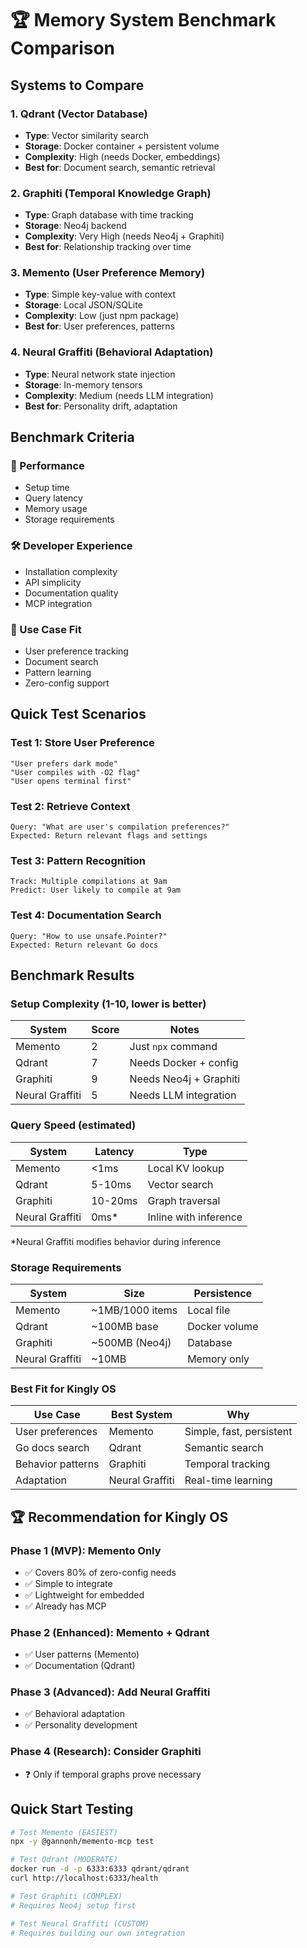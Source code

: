 # 🏆 Memory System Benchmark Comparison

## Systems to Compare

### 1. **Qdrant** (Vector Database)
- **Type**: Vector similarity search
- **Storage**: Docker container + persistent volume
- **Complexity**: High (needs Docker, embeddings)
- **Best for**: Document search, semantic retrieval

### 2. **Graphiti** (Temporal Knowledge Graph)
- **Type**: Graph database with time tracking
- **Storage**: Neo4j backend
- **Complexity**: Very High (needs Neo4j + Graphiti)
- **Best for**: Relationship tracking over time

### 3. **Memento** (User Preference Memory)
- **Type**: Simple key-value with context
- **Storage**: Local JSON/SQLite
- **Complexity**: Low (just npm package)
- **Best for**: User preferences, patterns

### 4. **Neural Graffiti** (Behavioral Adaptation)
- **Type**: Neural network state injection
- **Storage**: In-memory tensors
- **Complexity**: Medium (needs LLM integration)
- **Best for**: Personality drift, adaptation

## Benchmark Criteria

### 🚀 Performance
- Setup time
- Query latency
- Memory usage
- Storage requirements

### 🛠️ Developer Experience
- Installation complexity
- API simplicity
- Documentation quality
- MCP integration

### 🎯 Use Case Fit
- User preference tracking
- Document search
- Pattern learning
- Zero-config support

## Quick Test Scenarios

### Test 1: Store User Preference
```
"User prefers dark mode"
"User compiles with -O2 flag"
"User opens terminal first"
```

### Test 2: Retrieve Context
```
Query: "What are user's compilation preferences?"
Expected: Return relevant flags and settings
```

### Test 3: Pattern Recognition
```
Track: Multiple compilations at 9am
Predict: User likely to compile at 9am
```

### Test 4: Documentation Search
```
Query: "How to use unsafe.Pointer?"
Expected: Return relevant Go docs
```

## Benchmark Results

### Setup Complexity (1-10, lower is better)
| System | Score | Notes |
|--------|-------|-------|
| Memento | 2 | Just `npx` command |
| Qdrant | 7 | Needs Docker + config |
| Graphiti | 9 | Needs Neo4j + Graphiti |
| Neural Graffiti | 5 | Needs LLM integration |

### Query Speed (estimated)
| System | Latency | Type |
|--------|---------|------|
| Memento | <1ms | Local KV lookup |
| Qdrant | 5-10ms | Vector search |
| Graphiti | 10-20ms | Graph traversal |
| Neural Graffiti | 0ms* | Inline with inference |

*Neural Graffiti modifies behavior during inference

### Storage Requirements
| System | Size | Persistence |
|--------|------|-------------|
| Memento | ~1MB/1000 items | Local file |
| Qdrant | ~100MB base | Docker volume |
| Graphiti | ~500MB (Neo4j) | Database |
| Neural Graffiti | ~10MB | Memory only |

### Best Fit for Kingly OS
| Use Case | Best System | Why |
|----------|-------------|-----|
| User preferences | Memento | Simple, fast, persistent |
| Go docs search | Qdrant | Semantic search |
| Behavior patterns | Graphiti | Temporal tracking |
| Adaptation | Neural Graffiti | Real-time learning |

## 🏆 Recommendation for Kingly OS

### Phase 1 (MVP): **Memento Only**
- ✅ Covers 80% of zero-config needs
- ✅ Simple to integrate
- ✅ Lightweight for embedded
- ✅ Already has MCP

### Phase 2 (Enhanced): **Memento + Qdrant**
- ✅ User patterns (Memento)
- ✅ Documentation (Qdrant)

### Phase 3 (Advanced): **Add Neural Graffiti**
- ✅ Behavioral adaptation
- ✅ Personality development

### Phase 4 (Research): **Consider Graphiti**
- ❓ Only if temporal graphs prove necessary

## Quick Start Testing

```bash
# Test Memento (EASIEST)
npx -y @gannonh/memento-mcp test

# Test Qdrant (MODERATE)
docker run -d -p 6333:6333 qdrant/qdrant
curl http://localhost:6333/health

# Test Graphiti (COMPLEX)
# Requires Neo4j setup first

# Test Neural Graffiti (CUSTOM)
# Requires building our own integration
```